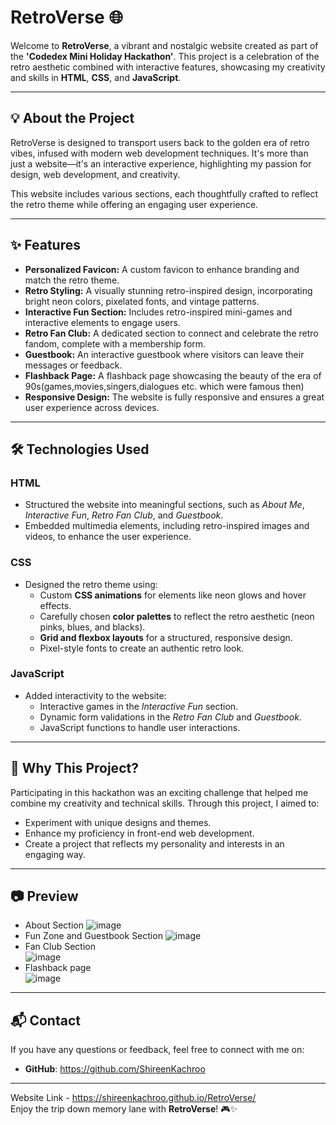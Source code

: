 # RetroVerse 🌐

Welcome to **RetroVerse**, a vibrant and nostalgic website created as part of the **'Codedex Mini Holiday Hackathon'**. This project is a celebration of the retro aesthetic combined with interactive features, showcasing my creativity and skills in **HTML**, **CSS**, and **JavaScript**.

---

## 💡 **About the Project**

RetroVerse is designed to transport users back to the golden era of retro vibes, infused with modern web development techniques. It's more than just a website—it's an interactive experience, highlighting my passion for design, web development, and creativity.

This website includes various sections, each thoughtfully crafted to reflect the retro theme while offering an engaging user experience.

---

## ✨ **Features**

- **Personalized Favicon:** A custom favicon to enhance branding and match the retro theme.
- **Retro Styling:** A visually stunning retro-inspired design, incorporating bright neon colors, pixelated fonts, and vintage patterns.
- **Interactive Fun Section:** Includes retro-inspired mini-games and interactive elements to engage users.
- **Retro Fan Club:** A dedicated section to connect and celebrate the retro fandom, complete with a membership form.
- **Guestbook:** An interactive guestbook where visitors can leave their messages or feedback.
- **Flashback Page:** A flashback page showcasing the beauty of the era of 90s(games,movies,singers,dialogues etc. which were famous then)
- **Responsive Design:** The website is fully responsive and ensures a great user experience across devices.

---

## 🛠️ **Technologies Used**

### **HTML**
- Structured the website into meaningful sections, such as *About Me*, *Interactive Fun*, *Retro Fan Club*, and *Guestbook*.
- Embedded multimedia elements, including retro-inspired images and videos, to enhance the user experience.

### **CSS**
- Designed the retro theme using:
  - Custom **CSS animations** for elements like neon glows and hover effects.
  - Carefully chosen **color palettes** to reflect the retro aesthetic (neon pinks, blues, and blacks).
  - **Grid and flexbox layouts** for a structured, responsive design.
  - Pixel-style fonts to create an authentic retro look.

### **JavaScript**
- Added interactivity to the website:
  - Interactive games in the *Interactive Fun* section.
  - Dynamic form validations in the *Retro Fan Club* and *Guestbook*.
  - JavaScript functions to handle user interactions.

---

## 🌟 **Why This Project?**

Participating in this hackathon was an exciting challenge that helped me combine my creativity and technical skills. Through this project, I aimed to:
- Experiment with unique designs and themes.
- Enhance my proficiency in front-end web development.
- Create a project that reflects my personality and interests in an engaging way.

---

## 📷 **Preview**
- About Section
![image](https://github.com/user-attachments/assets/8eddb682-f638-4428-92ae-f6a968a08fa2)
- Fun Zone and Guestbook Section
![image](https://github.com/user-attachments/assets/bc636622-65d8-454c-a5a0-a5aff9a63692)
- Fan Club Section<br>
![image](https://github.com/user-attachments/assets/2dbfe8ab-ffe8-406a-99db-0ac96bdd547e)
- Flashback page<br>
![image](https://github.com/user-attachments/assets/a19b0124-1349-49bc-8fa0-acf8cec926d9)

---


## 📬 **Contact**

If you have any questions or feedback, feel free to connect with me on:
- **GitHub**: https://github.com/ShireenKachroo

---

Website Link - https://shireenkachroo.github.io/RetroVerse/<br>
Enjoy the trip down memory lane with **RetroVerse**! 🎮✨
